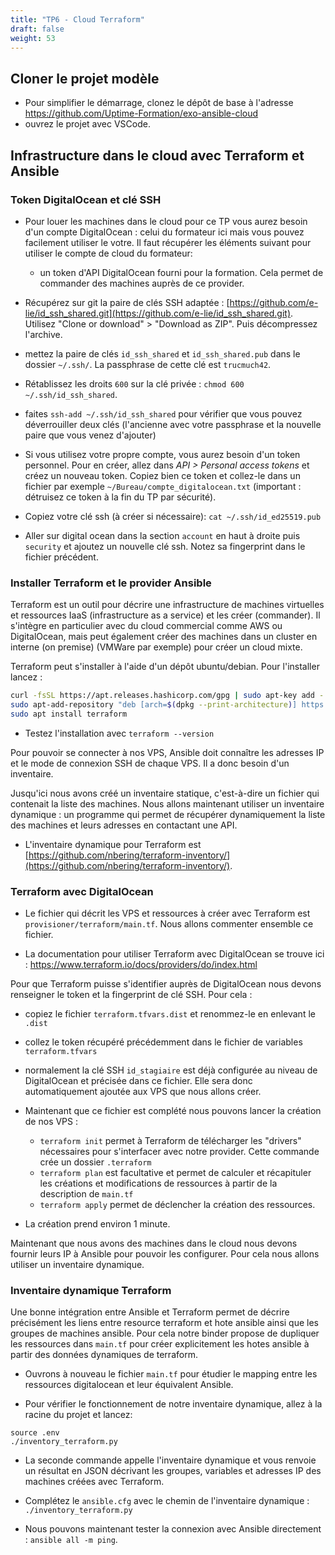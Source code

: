 ```yaml
---
title: "TP6 - Cloud Terraform" 
draft: false
weight: 53
---
```


## Cloner le projet modèle

- Pour simplifier le démarrage, clonez le dépôt de base à l'adresse <https://github.com/Uptime-Formation/exo-ansible-cloud>
- ouvrez le projet avec VSCode.

## Infrastructure dans le cloud avec Terraform et Ansible

### Token DigitalOcean et clé SSH

- Pour louer les machines dans le cloud pour ce TP vous aurez besoin d'un compte DigitalOcean : celui du formateur ici mais vous pouvez facilement utiliser le votre. Il faut récupérer les éléments suivant pour utiliser le compte de cloud du formateur:
  - un token d'API DigitalOcean fourni pour la formation. Cela permet de commander des machines auprès de ce provider.

- Récupérez sur git la paire de clés SSH adaptée : [https://github.com/e-lie/id_ssh_shared.git](https://github.com/e-lie/id_ssh_shared.git). Utilisez "Clone or download" > "Download as ZIP". Puis décompressez l'archive.
- mettez la paire de clés `id_ssh_shared` et `id_ssh_shared.pub` dans le dossier `~/.ssh/`. La passphrase de cette clé est `trucmuch42`.
- Rétablissez les droits `600` sur la clé privée : `chmod 600 ~/.ssh/id_ssh_shared`.
- faites `ssh-add ~/.ssh/id_ssh_shared` pour vérifier que vous pouvez déverrouiller deux clés (l'ancienne avec votre passphrase et la nouvelle paire que vous venez d'ajouter)

- Si vous utilisez votre propre compte, vous aurez besoin d'un token personnel. Pour en créer, allez dans *API > Personal access tokens* et créez un nouveau token. Copiez bien ce token et collez-le dans un fichier par exemple `~/Bureau/compte_digitalocean.txt` (important : détruisez ce token à la fin du TP par sécurité).

- Copiez votre clé ssh (à créer si nécessaire): `cat ~/.ssh/id_ed25519.pub`
- Aller sur digital ocean dans la section `account` en haut à droite puis `security` et ajoutez un nouvelle clé ssh. Notez sa fingerprint dans le fichier précédent.

### Installer Terraform et le provider Ansible

Terraform est un outil pour décrire une infrastructure de machines virtuelles et ressources IaaS (infrastructure as a service) et les créer (commander). Il s'intègre en particulier avec du cloud commercial comme AWS ou DigitalOcean, mais peut également créer des machines dans un cluster en interne (on premise) (VMWare par exemple) pour créer un cloud mixte.

Terraform peut s'installer à l'aide d'un dépôt ubuntu/debian. Pour l'installer lancez :

```bash
curl -fsSL https://apt.releases.hashicorp.com/gpg | sudo apt-key add -
sudo apt-add-repository "deb [arch=$(dpkg --print-architecture)] https://apt.releases.hashicorp.com $(lsb_release -cs) main"
sudo apt install terraform
```

- Testez l'installation avec `terraform --version`

Pour pouvoir se connecter à nos VPS, Ansible doit connaître les adresses IP et le mode de connexion SSH de chaque VPS. Il a donc besoin d'un inventaire.

Jusqu'ici nous avons créé un inventaire statique, c'est-à-dire un fichier qui contenait la liste des machines. Nous allons maintenant utiliser un inventaire dynamique : un programme qui permet de récupérer dynamiquement la liste des machines et leurs adresses en contactant une API.

- L'inventaire dynamique pour Terraform est [https://github.com/nbering/terraform-inventory/](https://github.com/nbering/terraform-inventory/).

### Terraform avec DigitalOcean

- Le fichier qui décrit les VPS et ressources à créer avec Terraform est `provisioner/terraform/main.tf`. Nous allons commenter ensemble ce fichier.

- La documentation pour utiliser Terraform avec DigitalOcean se trouve ici : <https://www.terraform.io/docs/providers/do/index.html>

Pour que Terraform puisse s'identifier auprès de DigitalOcean nous devons renseigner le token et la fingerprint de clé SSH. Pour cela :

- copiez le fichier `terraform.tfvars.dist` et renommez-le en enlevant le `.dist`
- collez le token récupéré précédemment dans le fichier de variables `terraform.tfvars`
- normalement la clé SSH `id_stagiaire` est déjà configurée au niveau de DigitalOcean et précisée dans ce fichier. Elle sera donc automatiquement ajoutée aux VPS que nous allons créer.

- Maintenant que ce fichier est complété nous pouvons lancer la création de nos VPS :
  - `terraform init` permet à Terraform de télécharger les "drivers" nécessaires pour s'interfacer avec notre provider. Cette commande crée un dossier `.terraform`
  - `terraform plan` est facultative et permet de calculer et récapituler les créations et modifications de ressources à partir de la description de `main.tf`
  - `terraform apply` permet de déclencher la création des ressources.

- La création prend environ 1 minute.

Maintenant que nous avons des machines dans le cloud nous devons fournir leurs IP à Ansible pour pouvoir les configurer. Pour cela nous allons utiliser un inventaire dynamique.

### Inventaire dynamique Terraform

Une bonne intégration entre Ansible et Terraform permet de décrire précisément les liens entre resource terraform et hote ansible ainsi que les groupes de machines ansible. Pour cela notre binder propose de dupliquer les ressources dans `main.tf` pour créer explicitement les hotes ansible à partir des données dynamiques de terraform.

- Ouvrons à nouveau le fichier `main.tf` pour étudier le mapping entre les ressources digitalocean et leur équivalent Ansible.

- Pour vérifier le fonctionnement de notre inventaire dynamique, allez à la racine du projet et lancez:

```
source .env
./inventory_terraform.py
```

- La seconde commande appelle l'inventaire dynamique et vous renvoie un résultat en JSON décrivant les groupes, variables et adresses IP des machines créées avec Terraform.

- Complétez le `ansible.cfg` avec le chemin de l'inventaire dynamique : `./inventory_terraform.py`

- Nous pouvons maintenant tester la connexion avec Ansible directement : `ansible all -m ping`.
